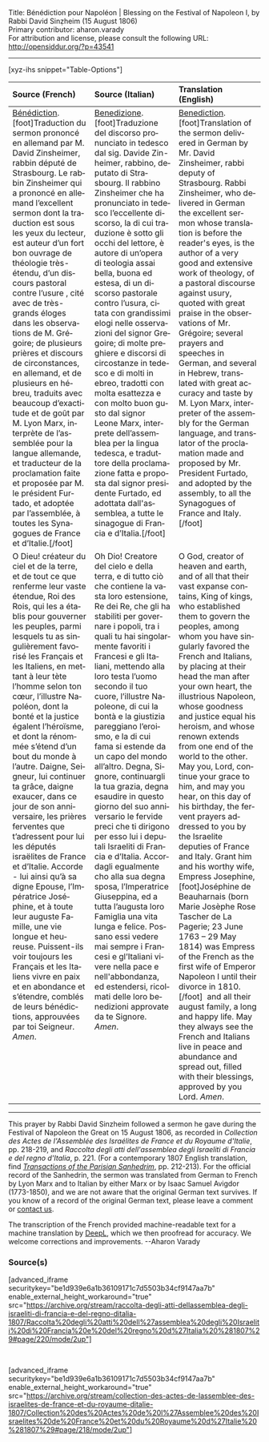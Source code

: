 <html>
<head></head>
<body>
Title: Bénédiction pour Napoléon | Blessing on the Festival of Napoleon Ⅰ, by Rabbi David Sinẓheim (15 August 1806)<br />
Primary contributor: aharon.varady<br />
For attribution and license, please consult the following URL: <a href="http://opensiddur.org/?p=43541">http://opensiddur.org/?p=43541</a>
<p />
<hr />

[xyz-ihs snippet="Table-Options"]<table style="margin-left: auto; margin-right: auto;" class="draggable">
<thead><tr><th id="x" style="text-align: left;">Source (French)</th><th style="text-align: left;">Source (Italian)</th><th style="text-align: left;">Translation (English)</th></tr></thead>
<tbody>
<tr><td style="vertical-align:top;">
<div class="french" lang="fr" style="text-align: left;">
<u>Bénédiction</u>.[foot]Traduction du sermon prononcé en allemand par M. David Zinsheimer, rabbin député de Strasbourg. Le rabbin Zinsheimer qui a prononcé en allemand l’excellent sermon dont la traduction est sous les yeux du lecteur, est auteur d’un fort bon ouvrage de théologie très-étendu, d’un discours pastoral contre l’usure , cité avec de très-grands éloges dans les observations de M. Grégoire; de plusieurs prières et discours de circonstances, en allemand, et de plusieurs en hébreu, traduits avec beaucoup d’exactitude et de goût par M. Lyon Marx, interprète de l’assemblée pour la langue allemande, et traducteur de la proclamation faite et proposée par M. le président Furtado, et adoptée par l’assemblée, à toutes les Synagogues de France et d’Italie.[/foot]
</div></td>

<td style="vertical-align:top;">
<div class="italian" lang="it" style="text-align: left;">
<u>Benedizione</u>.[foot]Traduzione del discorso pronunciato in tedesco dal sig. Davide Zin-heimer, rabbino, deputato di Strasbourg. Il rabbino Zinsheimer che ha pronunciato in tedesco l’eccellente discorso, la di cui traduzione è sotto gli occhi del lettore, è autore di un’opera di teologia assai bella, buona ed estesa, di un discorso pastorale contro l’usura, citata con grandissimi elogi nelle osservazioni del signor Gregoire; di molte preghiere e discorsi di circostanze in tedesco e di molti in ebreo, tradotti con molta esattezza e con molto buon gusto dal signor Leone Marx, interprete dell’assemblea per la lingua tedesca, e traduttore della proclamazione fatta e proposta dal signor presidente Furtado, ed adottata dall'assemblea, a tutte le sinagogue di Francia e d’Italia.[/foot]
</div></td>

<td style="vertical-align:top;">
<div class="english" lang="en" style="text-align: left;">
<u>Benediction</u>.[foot]Translation of the sermon delivered in German by Mr. David Zinsheimer, rabbi deputy of Strasbourg. Rabbi Zinsheimer, who delivered in German the excellent sermon whose translation is before the reader's eyes, is the author of a very good and extensive work of theology, of a pastoral discourse against usury, quoted with great praise in the observations of Mr. Grégoire; several prayers and speeches in German, and several in Hebrew, translated with great accuracy and taste by M. Lyon Marx, interpreter of the assembly for the German language, and translator of the proclamation made and proposed by Mr. President Furtado, and adopted by the assembly, to all the Synagogues of France and Italy.[/foot]
</div></td></tr>


<tr><td style="vertical-align:top;">
<div class="french" lang="fr" style="text-align: left;">
O Dieu! créateur du ciel et de la terre, 
et de tout ce que renferme leur vaste étendue, 
Roi des Rois, qui les a établis pour gouverner les peuples, 
parmi lesquels tu as singulièrement favorisé les Français et les Italiens, 
en mettant à leur tète l’homme selon ton cœur, 
l’illustre Napoléon, 
dont la bonté et la justice égalent l’héroïsme, 
et dont la rénommée s’étend d’un bout du monde à l’autre. 
Daigne, Seigneur, lui continuer ta grâce, 
daigne exaucer, dans ce jour de son anniversaire, 
les prières ferventes que t’adressent 
pour lui les députés israëlites de France et d’Italie. 
Accorde - lui ainsi qu’à sa digne Epouse, 
l’Impératrice Joséphine, 
et à toute leur auguste Famille, une vie longue et heureuse. 
Puissent-ils voir toujours les Français et les Italiens 
vivre en paix et en abondance et s’étendre, 
comblés de leurs bénédictions, approuvées par toi Seigneur. 
<em>Amen</em>.
</div></td>

<td style="vertical-align:top;">
<div class="italian" lang="it" style="text-align: left;">
Oh Dio! Creatore del cielo e della terra, 
e di tutto ciò che contiene la vasta loro estensione, 
Re dei Re, che gli ha stabiliti per governare i popoli, 
tra i quali tu hai singolarmente favoriti i Francesi e gli Italiani, 
mettendo alla loro testa l’uomo secondo il tuo cuore, 
l’illustre Napoleone, 
di cui la bontà e la giustizia pareggiano l’eroismo, 
e la di cui fama si estende da un capo del mondo all’altro. 
Degna, Signore, continuargli la tua grazia, 
degna esaudire in questo giorno del suo anniversario 
le fervide preci che ti dirigono per esso lui 
i deputali Israeliti di Francia e d’Italia. 
Accordagli egualmente cho alla sua degna sposa, 
l’Imperatrice Giuseppina, 
ed a tutta l’augusta loro Famiglia una vita lunga e felice. 
Possano essi vedere mai sempre i Francesi e gl’Italiani 
vivere nella pace e nell'abbondanza, ed estendersi, 
ricolmati delle loro benedizioni approvate da te Signore. 
<em>Amen</em>.
</div></td>

<td style="vertical-align:top;">
<div class="english" lang="en" style="text-align: left;">
O God, creator of heaven and earth, 
and of all that their vast expanse contains, 
King of kings, who established them to govern the peoples, 
among whom you have singularly favored the French and Italians, 
by placing at their head the man after your own heart, 
the illustrious Napoleon, 
whose goodness and justice equal his heroism, 
and whose renown extends from one end of the world to the other. 
May you, Lord, continue your grace to him, 
and may you hear, on this day of his birthday, 
the fervent prayers addressed to you 
by the Israelite deputies of France and Italy. 
Grant him and his worthy wife, 
Empress Josephine,[foot]Joséphine de Beauharnais (born Marie Josèphe Rose Tascher de La Pagerie; 23 June 1763 – 29 May 1814) was Empress of the French as the first wife of Emperor Napoleon Ⅰ until their divorce in 1810.[/foot]&nbsp; 
and all their august family, a long and happy life. 
May they always see the French and Italians 
live in peace and abundance and spread out, 
filled with their blessings, approved by you Lord. 
<em>Amen</em>.
</div></td></tr>
</tbody></table>

<hr />

This prayer by Rabbi David Sinzheim followed a sermon he gave during the Festival of Napoleon the Great on 15 August 1806, as recorded in <em>Collection des Actes de l'Assemblée des Israélites de France et du Royaume d'Italie</em>, pp. 218-219, and <em>Raccolta degli atti dell'assemblea degli Israeliti di Francia e del regno d'Italia</em>, p. 221. (For a contemporary 1807 English translation, find <em><a href="https://archive.org/details/transactionspar00kirwgoog/page/n250/mode/2up">Transactions of the Parisian Sanhedrim</a></em>, pp. 212-213). For the official record of the Sanhedrin, the sermon was translated from German to French by Lyon Marx and to Italian by either Marx or by Isaac Samuel Avigdor (1773-1850), and we are not aware that the original German text survives. If you know of a record of the original German text, please leave a comment or <a href="/contact/">contact us</a>.

The transcription of the French provided machine-readable text for a machine translation by <a href="https://www.deepl.com/en/translator">DeepL</a>, which we then proofread for accuracy. We welcome corrections and improvements. --Aharon Varady

<h3>Source(s)</h3>

[advanced_iframe securitykey="be1d939e6a1b36109171c7d5503b34cf9147aa7b" enable_external_height_workaround="true" src="https://archive.org/stream/raccolta-degli-atti-dellassemblea-degli-israeliti-di-francia-e-del-regno-ditalia-1807/Raccolta%20degli%20atti%20dell%27assemblea%20degli%20Israeliti%20di%20Francia%20e%20del%20regno%20d%27Italia%20%281807%29#page/220/mode/2up"]

&nbsp;

[advanced_iframe securitykey="be1d939e6a1b36109171c7d5503b34cf9147aa7b" enable_external_height_workaround="true" src="https://archive.org/stream/collection-des-actes-de-lassemblee-des-israelites-de-france-et-du-royaume-ditalie-1807/Collection%20des%20Actes%20de%20l%27Assemblee%20des%20Israelites%20de%20France%20et%20du%20Royaume%20d%27Italie%20%281807%29#page/218/mode/2up"]

&nbsp;
</body>
</html>